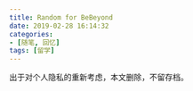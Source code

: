 ```yaml
---
title: Random for BeBeyond
date: 2019-02-28 16:14:32
categories: 
- [随笔, 回忆]
tags: [留学]
---
```


出于对个人隐私的重新考虑，本文删除，不留存档。